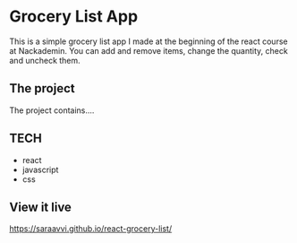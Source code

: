 # Grocery List App

This is a simple grocery list app I made at the beginning of the react course at Nackademin.
You can add and remove items, change the quantity, check and uncheck them.

## The project

The project contains....

## TECH

- react
- javascript
- css

## View it live

https://saraavvi.github.io/react-grocery-list/

